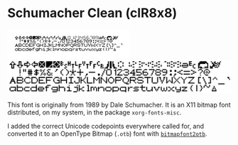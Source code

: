 # Schumacher Clean (clR8x8)

![](https://raw.githubusercontent.com/ctrlcctrlv/clR8x8/main/specimen.png)
![](https://raw.githubusercontent.com/ctrlcctrlv/clR8x8/main/specimen100.png)

This font is originally from 1989 by Dale Schumacher. It is an X11 bitmap font distributed, on my system, in the package `xorg-fonts-misc`.

I added the correct Unicode codepoints everywhere called for, and converted it to an OpenType Bitmap (`.otb`) font with [`bitmapfont2otb`](https://github.com/ctrlcctrlv/bitmapfont2otb).
